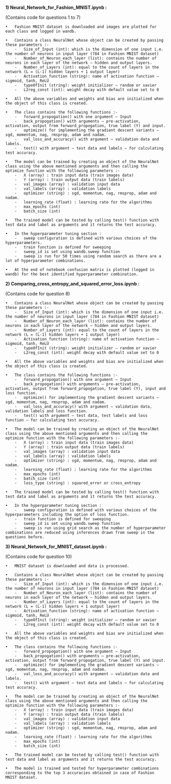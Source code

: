 **1)	Neural_Network_for_Fashion_MNIST.ipynb :**

(Contains code for questions 1 to 7)

    •	Fashion MNIST dataset is downloaded and images are plotted for each class and logged in wandb.
    
    •	Contains a class NeuralNet whose object can be created by passing these parameters :-
        -	Size_of_Input (int): which is the dimension of one input i.e. the number of neurons in input layer (784 in Fashion MNIST dataset)
        -	Number_of_Neuron_each_layer (list): contains the number of neurons in each layer of the network – hidden and output layers.
        -	Number_of_Layers (int): equal to the count of layers in the network (L = (L-1) hidden layers + 1 output layer)
        -	Activation_function (string): name of activation function – sigmoid, tanh, ReLU
        -	typeOfInit (string): weight initializer – random or xavier
        -	L2reg_const (int): weight decay with default value set to 0
        
    •	All the above variables and weights and bias are initialized when the object of this class is created.
    
    •	The class contains the following functions :-
        -	forward_propogation() with one argument – Input
        -	back_propogation() with arguments – pre-activation, activation, output from forward_propogation, true label (Y) and input.
        -	optimize() for implementing the gradient descent variants – sgd, momentum, nag, rmsprop, adam and nadam.
        -	val_loss_and_accuracy() with argument – validation data and labels.
        -	test() with argument – test data and labels – for calculating test accuracy.
        
    •	The model can be trained by creating an object of the NeuralNet class using the above mentioned arguments and then calling the optimize function with the following parameters :-
        -	X (array) : train input data (train images data)
        -	Y (array) : train output data (train labels)
        -	val_images (array) : validation input data
        -	val_labels (array) : validation labels
        -	optimizer (string) : sgd, momentum, nag, rmsprop, adam and nadam.
        -	learning_rate (float) : learning rate for the algorithms
        -	max_epochs (int)
        -	batch_size (int) 
        
    •	The trained model can be tested by calling test() function with test data and label as arguments and it returns the test accuracy.
    
    •	In the hyperparameter tuning section :
        -	sweep configuration is defined with various choices of the hyperparameters.
        -	train function is defined for sweeping
        -	sweep_id is set using wandb.sweep function
        -	sweep is run for 50 times using random search as there are a lot of hyperparameter combinations.
        
    •	At the end of notebook confusion matrix is plotted (logged in wandb) for the best identified hyperparameter combination.
    
    
**2)	Comparing_cross_entropy_and_squared_error_loss.ipynb :**

(Contains code for question 8)

    •	Contains a class NeuralNet whose object can be created by passing these parameters :-
        -	Size_of_Input (int): which is the dimension of one input i.e. the number of neurons in input layer (784 in Fashion MNIST dataset)
        -	Number_of_Neuron_each_layer (list): contains the number of neurons in each layer of the network – hidden and output layers.
        -	Number_of_Layers (int): equal to the count of layers in the network (L = (L-1) hidden layers + 1 output layer)
        -	Activation_function (string): name of activation function – sigmoid, tanh, ReLU
        -	typeOfInit (string): weight initializer – random or xavier
        -	L2reg_const (int): weight decay with default value set to 0
        
    •	All the above variables and weights and bias are initialized when the object of this class is created.
    
    •	The class contains the following functions :-
        -	forward_propogation() with one argument – Input
        -	back_propogation() with arguments – pre-activation, activation, output from forward_propogation, true label (Y), input and loss function.
        -	optimize() for implementing the gradient descent variants – sgd, momentum, nag, rmsprop, adam and nadam.
        -	val_loss_and_accuracy() with argument – validation data, validation labels and loss function.
        -	test() with argument – test data, test labels and loss function – for calculating test accuracy.
        
    •	The model can be trained by creating an object of the NeuralNet class using the above mentioned arguments and then calling the optimize function with the following parameters :-
        -	X (array) : train input data (train images data)
        -	Y (array) : train output data (train labels)
        -	val_images (array) : validation input data
        -	val_labels (array) : validation labels
        -	optimizer (string) : sgd, momentum, nag, rmsprop, adam and nadam.
        -	learning_rate (float) : learning rate for the algorithms
        -	max_epochs (int)
        -	batch_size (int) 
        -	loss_type (string) : squared_error or cross_entropy
        
    •	The trained model can be tested by calling test() function with test data and label as arguments and it returns the test accuracy.
    
    •	In the hyperparameter tuning section :
        -	sweep configuration is defined with various choices of the hyperparameters including the option of loss function.
        -	train function is defined for sweeping
        -	sweep_id is set using wandb.sweep function
        -	sweep is run using grid search as the number of hyperparameter combinations are reduced using inferences drawn from sweep in the questions before.


**3)	Neural_Network_for_MNIST_dataset.ipynb :**

(Contains code for question 10)

    •	MNIST dataset is downloaded and data is processed.
    
    •	Contains a class NeuralNet whose object can be created by passing these parameters :-
        -	Size_of_Input (int): which is the dimension of one input i.e. the number of neurons in input layer (784 in Fashion MNIST dataset)
        -	Number_of_Neuron_each_layer (list): contains the number of neurons in each layer of the network – hidden and output layers.
        -	Number_of_Layers (int): equal to the count of layers in the network (L = (L-1) hidden layers + 1 output layer)
        -	Activation_function (string): name of activation function – sigmoid, tanh, ReLU
        -	typeOfInit (string): weight initializer – random or xavier
        -	L2reg_const (int): weight decay with default value set to 0
        
    •	All the above variables and weights and bias are initialized when the object of this class is created.
    
    •	The class contains the following functions :-
        -	forward_propogation() with one argument – Input
        -	back_propogation() with arguments – pre-activation, activation, output from forward_propogation, true label (Y) and input.
        -	optimize() for implementing the gradient descent variants – sgd, momentum, nag, rmsprop, adam and nadam.
        -	val_loss_and_accuracy() with argument – validation data and labels.
        -	test() with argument – test data and labels – for calculating test accuracy.

    •	The model can be trained by creating an object of the NeuralNet class using the above mentioned arguments and then calling the optimize function with the following parameters :-
        -	X (array) : train input data (train images data)
        -	Y (array) : train output data (train labels)
        -	val_images (array) : validation input data
        -	val_labels (array) : validation labels
        -	optimizer (string) : sgd, momentum, nag, rmsprop, adam and nadam.
        -	learning_rate (float) : learning rate for the algorithms
        -	max_epochs (int)
        -	batch_size (int) 
        
    •	The trained model can be tested by calling test() function with test data and label as arguments and it returns the test accuracy.
    
    •	The model is trained and tested for hyperparameter combinations corresponding to the top 3 accuracies obtained in case of Fashion MNIST dataset.

